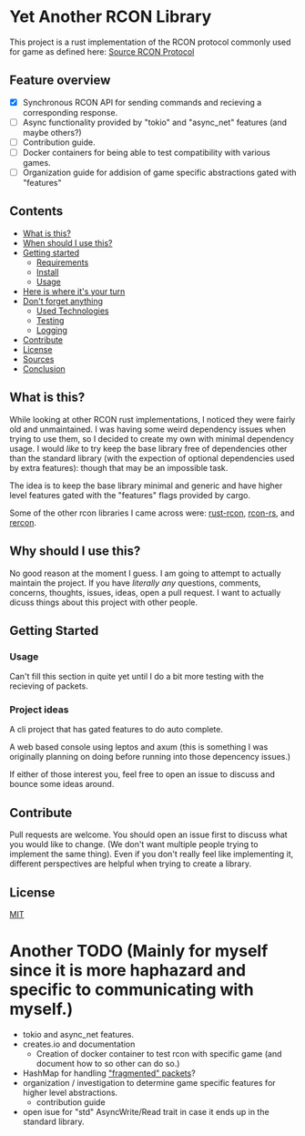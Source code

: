# Yet Another RCON Library

This project is a rust implementation of the RCON protocol commonly used for game as defined here: [Source RCON Protocol](https://developer.valvesoftware.com/wiki/Source_RCON_Protocol)

## Feature overview

*   [x] Synchronous RCON API for sending commands and recieving a corresponding response.
*   [ ] Async functionality provided by "tokio" and "async_net" features (and maybe others?)
*   [ ] Contribution guide.
*   [ ] Docker containers for being able to test compatibility with various games.
*   [ ] Organization guide for addision of game specific abstractions gated with "features"

## Contents

*   [What is this?](#what-is-this)
*   [When should I use this?](#when-should-i-use-this)
*   [Getting started](#getting-started)
    *   [Requirements](#requirements)
    *   [Install](#install)
    *   [Usage](#usage)
*   [Here is where it's your turn](#here-is-where-its-your-turn)
*   [Don't forget anything](#dont-forget-anything)
    * [Used Technologies](#used-technologies)
    * [Testing](#testing)
    * [Logging](#logging)
*   [Contribute](#contribute)
*   [License](#license)
*   [Sources](#sources)
*   [Conclusion](#conclusion)

## What is this?

While looking at other RCON rust implementations, I noticed they were fairly old and unmaintained. I was having some weird dependency issues when trying to use them, so I decided to create my own with minimal dependency usage. I would *like* to try keep the base library free of dependencies other than the standard library (with the expection of optional dependencies used by extra features): though that may be an impossible task.

The idea is to keep the base library minimal and generic and have higher level features gated with the "features" flags provided by cargo.

Some of the other rcon libraries I came across were: [rust-rcon](https://github.com/panicbit/rust-rcon/tree/master), [rcon-rs](https://crates.io/crates/rcon-rs), and [rercon](https://github.com/ikkerens/rercon/tree/master).

## Why should I use this?

No good reason at the moment I guess. I am going to attempt to actually maintain the project. If you have *literally any* questions, comments, concerns, thoughts, issues, ideas, open a pull request. I want to actually dicuss things about this project with other people. 

## Getting Started

### Usage

Can't fill this section in quite yet until I do a bit more testing with the recieving of packets.

### Project ideas

A cli project that has gated features to do auto complete.

A web based console using leptos and axum (this is something I was originally planning on doing before running into those depencency issues.)

If either of those interest you, feel free to open an issue to discuss and bounce some ideas around. 

## Contribute

Pull requests are welcome. You should open an issue first to discuss what you would like to change. (We don't want multiple people trying to implement the same thing). Even if you don't really feel like implementing it, different perspectives are helpful when trying to create a library.

## License
[MIT](https://choosealicense.com/licenses/mit/)

# Another TODO (Mainly for myself since it is more haphazard and specific to communicating with myself.)
- tokio and async_net features.
- creates.io and documentation
    - Creation of docker container to test rcon with specific game (and document how to so other can do so.)
- HashMap for handling ["fragmented" packets](https://developer.valvesoftware.com/wiki/Source_RCON_Protocol#Multiple-packet_Responses)? 
- organization / investigation to determine game specific features for higher level abstractions.
    - contribution guide
- open isue for "std" AsyncWrite/Read trait in case it ends up in the standard library.
